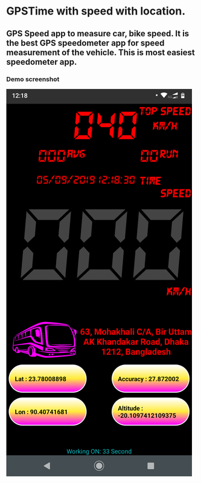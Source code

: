 # GPSTime with speed with location.
## GPS Speed app to measure car, bike speed. It is the best GPS speedometer app for speed measurement of the vehicle. This is most easiest speedometer app.
### Demo screenshot
![](gps_speed.png)
